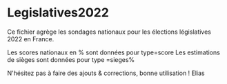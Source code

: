 # Legislatives2022

Ce fichier agrège les sondages nationaux pour les élections législatives 2022 en France.

Les scores nationaux en % sont données pour type=score
Les estimations de sièges sont données pour type =sieges%

N'hésitez pas à faire des ajouts & corrections, bonne utilisation !
Elias
